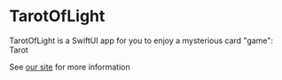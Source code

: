 # TarotOfLight

TarotOfLight is a SwiftUI app for you to enjoy a mysterious card "game": Tarot

See [our site](https://lightarotsite.webflow.io) for more information
